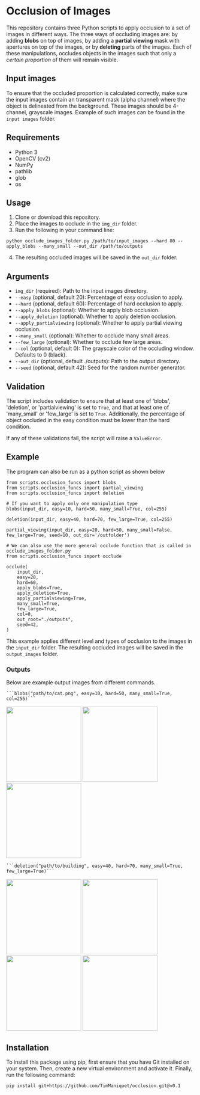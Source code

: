 # Occlusion of Images
This repository contains three Python scripts to apply occlusion to a set of images in different ways. The three ways of occluding images are: by adding **blobs** on top of images, by adding a **partial viewing** mask with apertures on top of the images, or by **deleting** parts of the images. Each of these manipulations, occludes objects in the images such that only a _certain proportion_ of them will remain visible.

## Input images
To ensure that the occluded  proportion is calculated correctly, make sure the input images contain an transparent mask (alpha channel) where the object is delineated from the background. These images should be 4-channel, grayscale images. Example of such images can be found in the `input images` folder.

## Requirements
- Python 3
- OpenCV (cv2)
- NumPy
- pathlib
- glob
- os

## Usage
1. Clone or download this repository.
2. Place the images to occlude in the `img_dir` folder. 
3. Run the following in your command line:

`python occlude_images_folder.py /path/to/input_images --hard 80 --apply_blobs --many_small --out_dir /path/to/outputs`

4. The resulting occluded images will be saved in the `out_dir` folder.

## Arguments

- `img_dir` (required): Path to the input images directory.
- `--easy` (optional, default 20): Percentage of easy occlusion to apply.
- `--hard` (optional, default 60): Percentage of hard occlusion to apply.
- `--apply_blobs` (optional): Whether to apply blob occlusion.
- `--apply_deletion` (optional): Whether to apply deletion occlusion.
- `--apply_partialviewing` (optional): Whether to apply partial viewing occlusion.
- `--many_small` (optional): Whether to occlude many small areas.
- `--few_large` (optional): Whether to occlude few large areas.
- `--col` (optional, default 0): The grayscale color of the occluding window. Defaults to 0 (black).
- `--out_dir` (optional, default ./outputs): Path to the output directory.
- `--seed` (optional, default 42): Seed for the random number generator.

## Validation

The script includes validation to ensure that at least one of 'blobs', 'deletion', or 'partialviewing' is set to `True`, and that at least one of 'many_small' or 'few_large' is set to `True`. Additionally, the percentage of object occluded in the easy condition must be lower than the hard condition.

If any of these validations fail, the script will raise a `ValueError`.

## Example
The program can also be run as a python script as shown below

```
from scripts.occlusion_funcs import blobs
from scripts.occlusion_funcs import partial_viewing
from scripts.occlusion_funcs import deletion

# If you want to apply only one manipulation type
blobs(input_dir, easy=10, hard=50, many_small=True, col=255)

deletion(input_dir, easy=40, hard=70, few_large=True, col=255)

partial_viewing(input_dir, easy=20, hard=50, many_small=False, few_large=True, seed=10, out_dir='/outfolder')

# We can also use the more general occlude function that is called in occlude_images_folder.py
from scripts.occlusion_funcs import occlude

occlude(
    input_dir,
    easy=20,
    hard=60,
    apply_blobs=True,
    apply_deletion=True,
    apply_partialviewing=True,
    many_small=True,
    few_large=True,
    col=0,
    out_root="./outputs",
    seed=42,
)

```

This example applies different level and types of occlusion to the images in the `input_dir` folder. The resulting occluded images will be saved in the `output_images` folder. 

### Outputs
Below are example output images from different commands.

<p align="center">

    ```blobs("path/to/cat.png", easy=10, hard=50, many_small=True, col=255)```
    
<img src="https://github.com/TimManiquet/occlusion/blob/main/outputs/blobs/manysmall/control/manysmall_blobs_control_cat.png"  width="200"/> <img src="https://github.com/TimManiquet/occlusion/blob/main/outputs/blobs/manysmall/low/manysmall_blobs_low_cat.png" width="200"/> <img src="https://github.com/TimManiquet/occlusion/blob/main/outputs/blobs/manysmall/high/manysmall_blobs_high_cat.png" width="200"/> 
</p>

<p align="center">

    ```deletion("path/to/building", easy=40, hard=70, many_small=True, few_large=True)```
    
<img src="https://github.com/TimManiquet/occlusion/deletion/main/outputs/deletion/fewlarge/low/fewlarge_deletion_low_building.png"  width="200"/> <img src="https://github.com/TimManiquet/occlusion/deletion/main/outputs/deletion/fewlarge/high/fewlarge_deletion_high_building.png" width="200"/> <img src="https://github.com/TimManiquet/occlusion/deletion/main/outputs/deletion/manysmall/low/manysmall_deletion_low_building.png" width="200"/> <img src="https://github.com/TimManiquet/occlusion/deletion/main/outputs/deletion/manysmall/high/manysmall_deletion_high_building.png" width="200"/>
</p>


## Installation

To install this package using pip, first ensure that you have Git installed on your system. Then, create a new virtual environment and activate it. Finally, run the following command:

```pip install git+https://github.com/TimManiquet/occlusion.git@v0.1```
